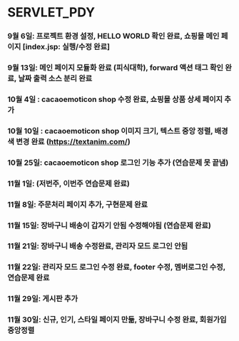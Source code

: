 # SERVLET_PDY
### 9월 6일: 프로젝트 환경 설정, HELLO WORLD 확인 완료, 쇼핑몰 메인 페이지 [index.jsp: 실행/수정 완료]
### 9월 13일: 메인 페이지 모듈화 완료 (피식대학),  forward 액션 태그 확인 완료, 날짜 출력 소스 분리 완료
### 10월 4일 : cacaoemoticon shop 수정 완료, 쇼핑몰 상품 상세 페이지 추가 
### 10월 10일 : cacaoemoticon shop 이미지 크기, 텍스트 중앙 정렬, 배경 색 변경 완료 (https://textanim.com/)
### 10월 25일: cacaoemoticon shop 로그인 기능 추가 (연습문제 못 끝냄)
### 11월 1일:  (저번주, 이번주 연습문제 완료)
### 11월 8일: 주문처리 페이지 추가, 구현문제 완료
### 11월 15일: 장바구니 배송이 갑자기 안됨 수정해야됨 (연습문제 완료)
### 11월 21일: 장바구니 배송 수정완료, 관리자 모드 로그인 안됨
### 11월 22일: 관리자 모드 로그인 수정 완료, footer 수정, 멤버로그인 수정, 연습문제 완료
### 11월 29일: 게시판 추가
### 11월 30일: 신규, 인기, 스타일 페이지 만듦, 장바구니 수정 완료, 회원가입 중앙정렬

